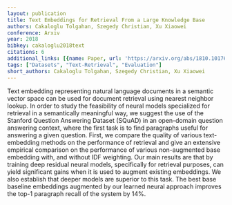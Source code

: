```yaml
---
layout: publication
title: Text Embeddings for Retrieval From a Large Knowledge Base
authors: Cakaloglu Tolgahan, Szegedy Christian, Xu Xiaowei
conference: Arxiv
year: 2018
bibkey: cakaloglu2018text
citations: 6
additional_links: [{name: Paper, url: 'https://arxiv.org/abs/1810.10176'}]
tags: ["Datasets", "Text-Retrieval", "Evaluation"]
short_authors: Cakaloglu Tolgahan, Szegedy Christian, Xu Xiaowei
---
```

Text embedding representing natural language documents in a semantic vector
space can be used for document retrieval using nearest neighbor lookup. In
order to study the feasibility of neural models specialized for retrieval in a
semantically meaningful way, we suggest the use of the Stanford Question
Answering Dataset (SQuAD) in an open-domain question answering context, where
the first task is to find paragraphs useful for answering a given question.
First, we compare the quality of various text-embedding methods on the
performance of retrieval and give an extensive empirical comparison on the
performance of various non-augmented base embedding with, and without IDF
weighting. Our main results are that by training deep residual neural models,
specifically for retrieval purposes, can yield significant gains when it is
used to augment existing embeddings. We also establish that deeper models are
superior to this task. The best base baseline embeddings augmented by our
learned neural approach improves the top-1 paragraph recall of the system by
14%.